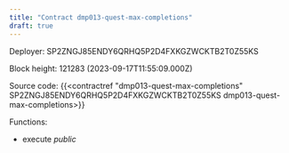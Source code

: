 ```yaml
---
title: "Contract dmp013-quest-max-completions"
draft: true
---
```

Deployer: SP2ZNGJ85ENDY6QRHQ5P2D4FXKGZWCKTB2T0Z55KS


 



Block height: 121283 (2023-09-17T11:55:09.000Z)

Source code: {{<contractref "dmp013-quest-max-completions" SP2ZNGJ85ENDY6QRHQ5P2D4FXKGZWCKTB2T0Z55KS dmp013-quest-max-completions>}}

Functions:

* execute _public_

